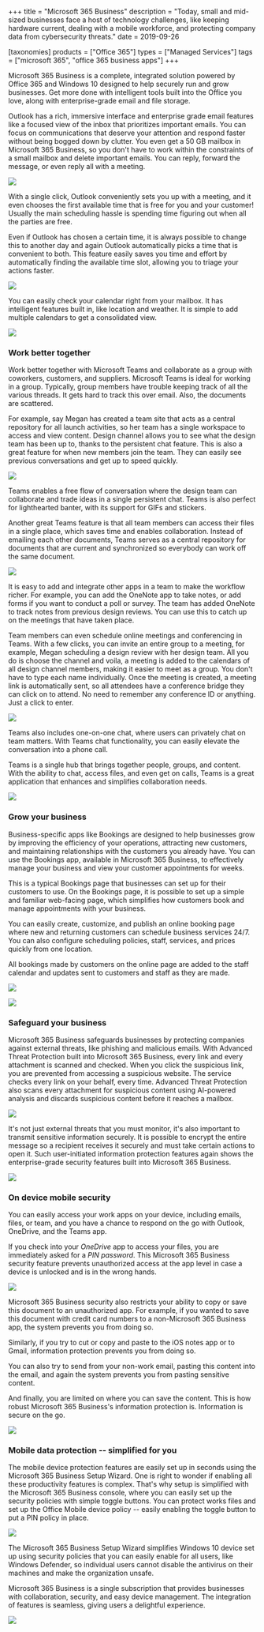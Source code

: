 +++
title = "Microsoft 365 Business"
description = "Today, small and mid-sized businesses face a host of technology challenges, like keeping hardware current, dealing with a mobile workforce, and protecting company data from cybersecurity threats."
date = 2019-09-26

[taxonomies]
products = ["Office 365"]
types = ["Managed Services"]
tags = ["microsoft 365", "office 365 business apps"]
+++

Microsoft 365 Business is a complete, integrated solution powered by
Office 365 and Windows 10 designed to help securely run and grow
businesses. Get more done with intelligent tools built into the Office
you love, along with enterprise-grade email and file storage.

Outlook has a rich, immersive interface and enterprise grade email
features like a focused view of the inbox that prioritizes important
emails. You can focus on communications that deserve your attention and
respond faster without being bogged down by clutter. You even get a 50
GB mailbox in Microsoft 365 Business, so you don't have to work within
the constraints of a small mailbox and delete important emails. You can
reply, forward the message, or even reply all with a meeting.

![](https://o365hq.com/images/523.png)

With a single click, Outlook conveniently sets you up with a meeting, and
it even chooses the first available time that is free for you and your
customer! Usually the main scheduling hassle is spending time figuring
out when all the parties are free.

Even if Outlook has chosen a certain time, it is always possible to
change this to another day and again Outlook automatically picks a time
that is convenient to both. This feature easily saves you time and
effort by automatically finding the available time slot, allowing you to
triage your actions faster.

![](https://o365hq.com/images/520.png)

You can easily check your calendar right from your mailbox. It has
intelligent features built in, like location and weather. It is simple to
add multiple calendars to get a consolidated view.

![](https://o365hq.com/images/524.png)

### Work better together

Work better together with Microsoft Teams and collaborate as a group
with coworkers, customers, and suppliers. Microsoft Teams is ideal for
working in a group. Typically, group members have trouble keeping track
of all the various threads. It gets hard to track this over email. Also,
the documents are scattered.

For example, say Megan has created a team site that acts as a central 
repository for all launch activities, so her team has a single workspace to access and
view content. Design channel allows you to see what the design team has
been up to, thanks to the persistent chat feature. This is also a great
feature for when new members join the team. They can easily see previous
conversations and get up to speed quickly.

![](https://o365hq.com/images/522.png)

Teams enables a free flow of conversation where the design team can
collaborate and trade ideas in a single persistent chat. Teams is also
perfect for lighthearted banter, with its support for GIFs and
stickers.

Another great Teams feature is that all team members can access their
files in a single place, which saves time and enables collaboration.
Instead of emailing each other documents, Teams serves as a central
repository for documents that are current and synchronized so everybody
can work off the same document.

![](https://o365hq.com/images/527.png)

It is easy to add and integrate other apps in a team to make the
workflow richer. For example, you can add the OneNote app to take notes,
or add forms if you want to conduct a poll or survey. The team has added
OneNote to track notes from previous design reviews. You can use this to
catch up on the meetings that have taken place.

Team members can even schedule online meetings and conferencing in
Teams. With a few clicks, you can invite an entire group to a meeting,
for example, Megan scheduling a design review with her design team. All you do
is choose the channel and voila, a meeting is added to the calendars of
all design channel members, making it easier to meet as a group. You
don't have to type each name individually. Once the meeting is created, a
meeting link is automatically sent, so all attendees have a conference
bridge they can click on to attend. No need to remember any conference
ID or anything. Just a click to enter.

![](https://o365hq.com/images/529.png)

Teams also includes one-on-one chat, where users can privately chat on
team matters. With Teams chat functionality, you can easily elevate the
conversation into a phone call.

Teams is a single hub that brings together people, groups, and content.
With the ability to chat, access files, and even get on calls, Teams is a
great application that enhances and simplifies collaboration needs.

![](https://o365hq.com/images/532.png)

### Grow your business

Business-specific apps like Bookings are designed to help businesses
grow by improving the efficiency of your operations, attracting new
customers, and maintaining relationships with the customers you already
have. You can use the Bookings app, available in Microsoft 365 Business,
to effectively manage your business and view your customer appointments
for weeks.

This is a typical Bookings page that businesses can set up for their
customers to use. On the Bookings page, it is possible to set up a
simple and familiar web-facing page, which simplifies how customers book
and manage appointments with your business.

You can easily create, customize, and publish an online booking page
where new and returning customers can schedule business services 24/7.\
You can also configure scheduling policies, staff, services, and prices
quickly from one location.

All bookings made by customers on the online page are added to the staff
calendar and updates sent to customers and staff as they are made.

![](https://o365hq.com/images/525.png)

![](https://o365hq.com/images/528.png)

### Safeguard your business

Microsoft 365 Business safeguards businesses by protecting companies
against external threats, like phishing and malicious emails. With
Advanced Threat Protection built into Microsoft 365 Business, every
link and every attachment is scanned and checked. When you click the
suspicious link, you are prevented from accessing a suspicious website.
The service checks every link on your behalf, every time. Advanced Threat
Protection also scans every attachment for suspicious content using
AI-powered analysis and discards suspicious content before it reaches a
mailbox.

![](https://o365hq.com/images/530.png)

It's not just external threats that you must monitor, it's also
important to transmit sensitive information securely. It is
possible to encrypt the entire message so a recipient receives it
securely and must take certain actions to open it. Such user-initiated
information protection features again shows the enterprise-grade
security features built into Microsoft 365 Business.

![](https://o365hq.com/images/526.png)

### On device mobile security

You can easily access your work apps on your device, including emails,
files, or team, and you have a chance to respond on the go with Outlook,
OneDrive, and the Teams app.

If you check into your *OneDrive* app to access your files, you are
immediately asked for a *PIN password*. This Microsoft 365
Business security feature prevents unauthorized access at the app level
in case a device is unlocked and is in the wrong hands.

![](https://o365hq.com/images/533.png)

Microsoft 365 Business security also restricts your ability to copy or
save this document to an unauthorized app. For example, if you wanted to
save this document with credit card numbers to a non-Microsoft
365 Business app, the system prevents you from doing so.

Similarly, if you try to cut or copy and paste to the iOS notes app or
to Gmail, information protection prevents you from doing so.

You can also try to send from your non-work email, pasting this content
into the email, and again the system prevents you from pasting sensitive
content.

And finally, you are limited on where you can save the content. This is
how robust Microsoft 365 Business's information protection is.
Information is secure on the go.

![](https://o365hq.com/images/534.png)

### Mobile data protection -- simplified for you

The mobile device protection features are easily set up in seconds using
the Microsoft 365 Business Setup Wizard. One is right to wonder if
enabling all these productivity features is complex. That's why setup is
simplified with the Microsoft 365 Business console, where you can easily
set up the security policies with simple toggle buttons. You can protect
works files and set up the Office Mobile device policy -- easily
enabling the toggle button to put a PIN policy in place.

![](https://o365hq.com/images/531.png)

The Microsoft 365 Business Setup Wizard simplifies Windows 10 device
set up using security policies that you can easily enable for all users,
like Windows Defender, so individual users cannot disable the antivirus on
their machines and make the organization unsafe.

Microsoft 365 Business is a single subscription that provides businesses
with collaboration, security, and easy device management. The
integration of features is seamless, giving users a delightful
experience.

![](https://o365hq.com/images/521.png)
